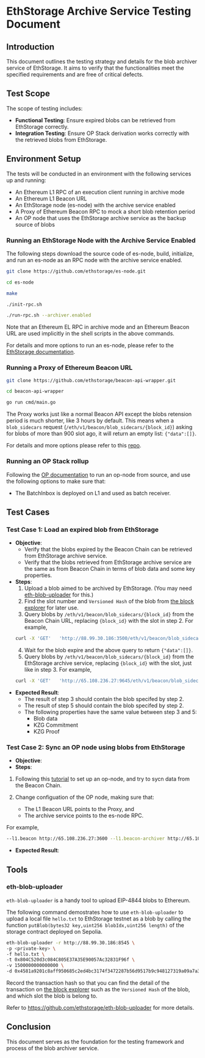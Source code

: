 # EthStorage Archive Service Testing Document

## Introduction

This document outlines the testing strategy and details for the blob archiver service of EthStorage. It aims to verify that the functionalities meet the specified requirements and are free of critical defects.

## Test Scope

The scope of testing includes:
- **Functional Testing**: Ensure expired blobs can be retrieved from EthStorage correctly.
- **Integration Testing**: Ensure OP Stack derivation works correctly with the retrieved blobs from EthStorage.

## Environment Setup

The tests will be conducted in an environment with the following services up and running:
- An Ethereum L1 RPC of an execution client running in archive mode
- An Ethereum L1 Beacon URL
- An EthStorage node (es-node) with the archive service enabled
- A Proxy of Ethereum Beacon RPC to mock a short blob retention period
- An OP node that uses the EthStorage archive service as the backup source of blobs

### Running an EthStorage Node with the Archive Service Enabled

The following steps download the source code of es-node, build, initialize, and run an es-node as an RPC node with the archive service enabled.

```sh
git clone https://github.com/ethstorage/es-node.git

cd es-node 

make

./init-rpc.sh

./run-rpc.sh --archiver.enabled
```

Note that an Ethereum EL RPC in archive mode and an Ethereum Beacon URL are used implicitly in the shell scripts in the above commands.


For details and more options to run an es-node, please refer to the [EthStorage documentation](https://docs.ethstorage.io/storage-provider-guide/tutorials).

### Running a Proxy of Ethereum Beacon URL

```sh
git clone https://github.com/ethstorage/beacon-api-wrapper.git

cd beacon-api-wrapper

go run cmd/main.go 
```

The Proxy works just like a normal Beacon API except the blobs retension period is much shorter, like 3 hours by default. This means when a `blob_sidecars` request (`/eth/v1/beacon/blob_sidecars/{block_id}`)  asking for blobs of more than 900 slot ago, it will return an empty list: `{"data":[]}`.

For details and more options please refer to this [repo](https://github.com/ethstorage/beacon-api-wrapper#beacon-api-wrapper).

### Running an OP Stack rollup

Following the [OP documentation](https://docs.optimism.io/builders/node-operators/tutorials/testnet) to run an op-node from source, and use the following options to make sure that:
- The BatchInbox is deployed on L1 and used as batch receiver. 

## Test Cases

### Test Case 1: Load an expired blob from EthStorage

- **Objective**: 
    - Verify that the blobs expired by the Beacon Chain can be retrieved from EthStorage archive service.
    - Verify that the blobs retrieved from EthStorage archive service are the same as from Beacon Chain in terms of blob data and some key properties.
- **Steps**: 
	1. Upload a blob aimed to be archived by EthStorage. (You may need [eth-blob-uploader](#eth-blob-uploader) for this.)
    2. Find the slot number and `Versioned Hash` of the blob from [the block explorer](https://sepolia.etherscan.io/) for later use.
    3. Query blobs by `/eth/v1/beacon/blob_sidecars/{block_id}` from the Beacon Chain URL, replacing `{block_id}` with the slot in step 2. For example,
    ```sh
    curl -X 'GET'   'http://88.99.30.186:3500/eth/v1/beacon/blob_sidecars/6103987'   -H 'accept: application/json' 
    ```
	4. Wait for the blob expire and the above query to return `{"data":[]}`.
    5. Query blobs by `/eth/v1/beacon/blob_sidecars/{block_id}` from the EthStorage archive service, replacing `{block_id}` with the slot, just like in step 3. For example,
    ```sh
    curl -X 'GET'   'http://65.108.236.27:9645/eth/v1/beacon/blob_sidecars/6103987'   -H 'accept: application/json' 
    ```
- **Expected Result**: 
    - The result of step 3 should contain the blob specifed by step 2.
    - The result of step 5 should contain the blob specifed by step 2.
    - The following properties have the same value between step 3 and 5:
        - Blob data
        - KZG Commitment
        - KZG Proof


### Test Case 2: Sync an OP node using blobs from EthStorage 
- **Objective**: 
- **Steps**:
1. Following this [tutorial](https://github.com/ethstorage/pm/blob/main/L2/testnet_new_node.md) to set up an op-node, and try to sycn data from the Beacon Chain.

2. Change configuation of the OP node, making sure that:
    - The L1 Beacon URL points to the Proxy, and 
    - The archive service points to the es-node RPC. 

For example, 
```sh
--l1.beacon http://65.108.236.27:3600 --l1.beacon-archiver http://65.108.236.27:9645
```
- **Expected Result**: 



## Tools

### eth-blob-uploader

`eth-blob-uploader` is a handy tool to upload EIP-4844 blobs to Ethereum.

The following command demostrates how to use `eth-blob-uploader` to upload a local file `hello.txt` to EthStorage testnet as a blob by calling the function `putBlob(bytes32 key,uint256 blobIdx,uint256 length)` of the storage contract deployed on Sepolia.

```sh
eth-blob-uploader -r http://88.99.30.186:8545 \
-p <private-key> \
-f hello.txt \
-t 0x804C520d3c084C805E37A35E90057Ac32831F96f \
-v 1500000000000000 \
-d 0x4581a9201c8aff950685c2ed4bc3174f3472287b56d9517b9c948127319a09a7a36deac800000000000000000000000000000000000000000000000000000000000000000000000000000000000000000000000000000000000000000000000000020000
```
Record the transaction hash so that you can find the detail of the transaction on [the block explorer](https://sepolia.etherscan.io/) such as the `Versioned Hash` of the blob, and which slot the blob is belong to.

Refer to https://github.com/ethstorage/eth-blob-uploader for more details.

## Conclusion
This document serves as the foundation for the testing framework and process of the blob archiver service. 
